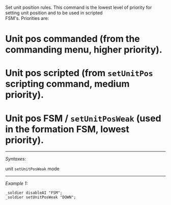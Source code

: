Set unit position rules. This command is the lowest level of priority for setting unit position and to be used in scripted	
FSM's. Priorities are:
# Unit pos commanded (from the commanding menu, higher priority).
# Unit pos scripted (from `setUnitPos` scripting command, medium priority).
# Unit pos FSM / `setUnitPosWeak` (used in the formation FSM, lowest priority).


---
*Syntaxes:*

unit `setUnitPosWeak` mode

---
*Example 1:*

```sqf
_soldier disableAI "FSM";
_soldier setUnitPosWeak "DOWN";
```